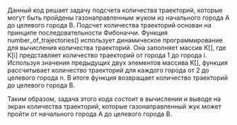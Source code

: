Данный код решает задачу подсчета количества траекторий, которые могут быть пройдены газонаправленным жуком из 
начального города А до целевого города В. 
Подсчет количества траекторий основан на принципе последовательности Фибоначчи.
Функция number_of_trajectories() использует динамическое программирование для вычисления количества траекторий. Она 
заполняет массив K[], где K[i] представляет количество траекторий от города 1 до города i. Используя значения предыдущих
двух элементов массива K[], функция рассчитывает количество траекторий для каждого города от 2 до целевого города n. В 
итоге функция возвращает количество траекторий до целевого города В.

Таким образом, задача этого кода состоит в вычислении и выводе на экран количества траекторий, которые газонаправленный 
жук может пройти от начального города А до целевого города В.
